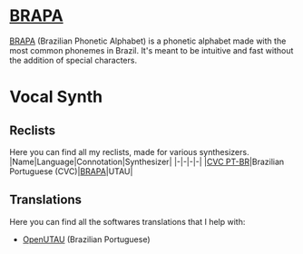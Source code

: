 # [BRAPA](https://github.com/overdramatic/BRAPA "BRAPA")
[BRAPA](https://github.com/overdramatic/BRAPA "BRAPA") (Brazilian Phonetic Alphabet) is a phonetic alphabet made with the most common phonemes in Brazil. It's meant to be intuitive and fast without the addition of special characters. 
# Vocal Synth
## Reclists
Here you can find all my reclists, made for various synthesizers.
|Name|Language|Connotation|Synthesizer|
|-|-|-|-|
|[CVC PT-BR](https://github.com/overdramatic/CVC-PTBR-Reclist "CVC PT-BR")|Brazilian Portuguese (CVC)|[BRAPA](https://github.com/overdramatic/BRAPA "BRAPA")|UTAU|

## Translations
Here you can find all the softwares translations that I help with:

- [OpenUTAU](https://github.com/stakira/OpenUtau "OpenUTAU") (Brazilian Portuguese)

